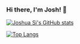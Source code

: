### Hi there, I'm Josh! 🙂
[![Joshua Si's GitHub stats](https://github-readme-stats.vercel.app/api?username=joshSi&show_icons=true&include_all_commits=true&count_private=true)](https://github.com/joshSi)

[![Top Langs](https://github-readme-stats.vercel.app/api/top-langs/?username=joshSi&layout=compact)](https://github.com/anuraghazra/github-readme-stats)
